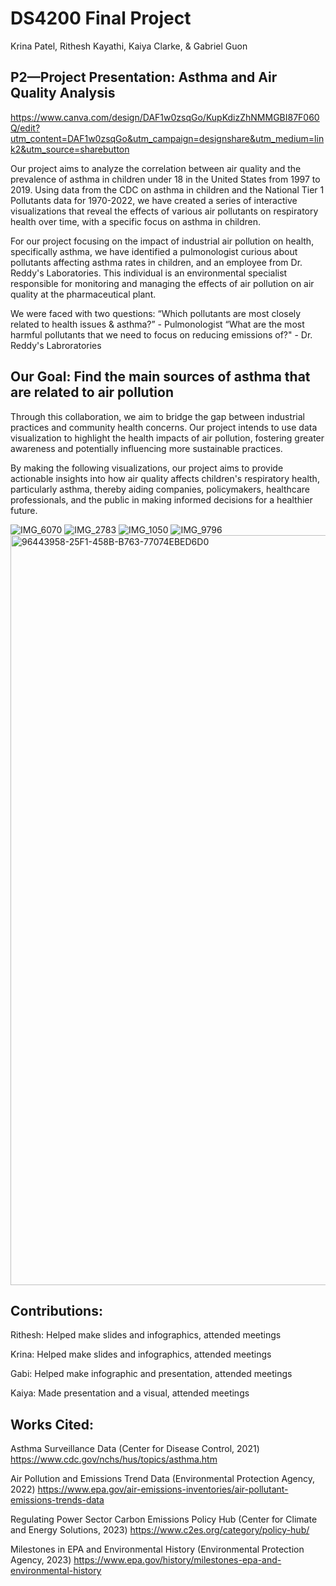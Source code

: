 # DS4200 Final Project
Krina Patel, Rithesh Kayathi, Kaiya Clarke, & Gabriel Guon

## P2—Project Presentation: Asthma and Air Quality Analysis

https://www.canva.com/design/DAF1w0zsqGo/KupKdizZhNMMGBI87F060Q/edit?utm_content=DAF1w0zsqGo&utm_campaign=designshare&utm_medium=link2&utm_source=sharebutton  

Our project aims to analyze the correlation between air quality and the prevalence of asthma in children under 18 in the United States from 1997 to 2019. Using data from the CDC on asthma in children and the National Tier 1 Pollutants data for 1970-2022, we have created a series of interactive visualizations that reveal the effects of various air pollutants on respiratory health over time, with a specific focus on asthma in children.

For our project focusing on the impact of industrial air pollution on health, specifically asthma, we have identified a pulmonologist curious about pollutants affecting asthma rates in children, and an employee from Dr. Reddy's Laboratories. This individual is an environmental specialist responsible for monitoring and managing the effects of air pollution on air quality at the pharmaceutical plant.

We were faced with two questions: 
“Which pollutants are most closely related to health issues & asthma?” - Pulmonologist
“What are the most harmful pollutants that we need to focus on reducing emissions of?" - Dr. Reddy's Labroratories

## Our Goal: Find the main sources of asthma that are related to air pollution 

Through this collaboration, we aim to bridge the gap between industrial practices and community health concerns. Our project intends to use data visualization to highlight the health impacts of air pollution, fostering greater awareness and potentially influencing more sustainable practices.

By making the following visualizations, our project aims to provide actionable insights into how air quality affects children's respiratory health, particularly asthma, thereby aiding companies, policymakers, healthcare professionals, and the public in making informed decisions for a healthier future.


![IMG_6070](https://github.com/patelkrina100/DS4200-Final-Project/assets/130016349/c7922d1f-7a7b-4327-be06-f0ba11c9041d)
![IMG_2783](https://github.com/patelkrina100/DS4200-Final-Project/assets/130016349/2d5b13ba-c673-4fd3-a866-27d8bdf2b7c9)
![IMG_1050](https://github.com/patelkrina100/DS4200-Final-Project/assets/130016349/1f4a8a34-cb0c-41f5-a0f3-84e1c4d7315d)
![IMG_9796](https://github.com/patelkrina100/DS4200-Final-Project/assets/130016349/7191c8b6-5626-4fc6-a6a9-95c6693b1d24)
<img width="1200" alt="96443958-25F1-458B-B763-77074EBED6D0" src="https://github.com/patelkrina100/DS4200-Final-Project/assets/130016349/01b1a79f-9bb2-4c72-8b7f-9ae0347a95a5">

## Contributions: 

Rithesh: Helped make slides and infographics, attended meetings

Krina: Helped make slides and infographics, attended meetings

Gabi: Helped make infographic and presentation, attended meetings

Kaiya: Made presentation and a visual, attended meetings

## Works Cited: 

Asthma Surveillance Data (Center for Disease Control, 2021) https://www.cdc.gov/nchs/hus/topics/asthma.htm

Air Pollution and Emissions Trend Data (Environmental Protection Agency, 2022)
https://www.epa.gov/air-emissions-inventories/air-pollutant-emissions-trends-data

Regulating Power Sector Carbon Emissions Policy Hub (Center for Climate and Energy Solutions, 2023) https://www.c2es.org/category/policy-hub/

Milestones in EPA and Environmental History (Environmental Protection Agency, 2023) https://www.epa.gov/history/milestones-epa-and-environmental-history




